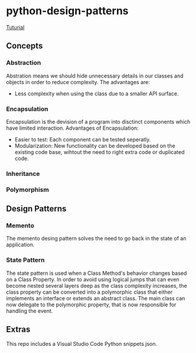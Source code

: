 # python-design-patterns

[Tuturial](https://www.youtube.com/watch?v=NU_1StN5Tkk)

## Concepts

### Abstraction

Abstration means we should hide unnecessary details in our classes and objects in order to reduce complexity.
The advantages are:

-   Less complexity when using the class due to a smaller API surface.

### Encapsulation

Encapsulation is the devision of a program into disctinct components which have limited interaction. Advantages of Encapsulation:

-   Easier to test: Each component can be tested seperatly.
-   Modularization: New functionality can be developed based on the existing code base, wihtout the need to right extra code or duplicated code.

### Inheritance

### Polymorphism

## Design Patterns

### Memento

The memento desing pattern solves the need to go back in the state of an application.

### State Pattern

The state pattern is used when a Class Method's behavior changes based on a Class Property. In order to avoid using logical jumps that can even become nested several layers deep as the class complexity increases, the class property can be converted into a polymorphic class that either implements an interface or extends an abstract class.
The main class can now delegate to the polymorphic property, that is now responsible for handling the event.

## Extras

This repo includes a Visual Studio Code Python snippets json.
